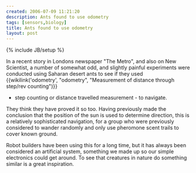 ```yaml
---
created: 2006-07-09 11:21:20
description: Ants found to use odometry
tags: [sensors,biology]
title: Ants found to use odometry
layout: post
---
```

{% include JB/setup %}

In a recent story in Londons newspaper "The Metro", and also on New Scientist, a number of somewhat odd,  and slightly painful experiments were conducted using Saharan desert ants to see if they used
  {{wikilink('odometry', "odometry", "Measurement of distance through step/rev counting")}}
  - step counting or distance travelled measurement - to navigate.

They think they have proved it so too. Having previously made the conclusion that the position of the sun is used to determine direction, this is a relatively sophisticated navigation, for a group who were previously considered to wander randomly and only use pheromone scent trails to cover known ground. 

Robot builders have been using this for a long time, but it has always been considered an artificial system, something we made up so our simple electronics could get around. To see that creatures in nature do something similar is a great inspiration.

